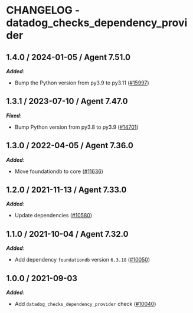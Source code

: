 # CHANGELOG - datadog_checks_dependency_provider

<!-- towncrier release notes start -->

## 1.4.0 / 2024-01-05 / Agent 7.51.0

***Added***:

* Bump the Python version from py3.9 to py3.11 ([#15997](https://github.com/DataDog/integrations-core/pull/15997))

## 1.3.1 / 2023-07-10 / Agent 7.47.0

***Fixed***:

* Bump Python version from py3.8 to py3.9 ([#14701](https://github.com/DataDog/integrations-core/pull/14701))

## 1.3.0 / 2022-04-05 / Agent 7.36.0

***Added***:

* Move foundationdb to core ([#11636](https://github.com/DataDog/integrations-core/pull/11636))

## 1.2.0 / 2021-11-13 / Agent 7.33.0

***Added***:

* Update dependencies ([#10580](https://github.com/DataDog/integrations-core/pull/10580))

## 1.1.0 / 2021-10-04 / Agent 7.32.0

***Added***:

* Add dependency `foundationdb` version `6.3.18` ([#10050](https://github.com/DataDog/integrations-core/pull/10050))

## 1.0.0 / 2021-09-03

***Added***:

* Add `datadog_checks_dependency_provider` check ([#10040](https://github.com/DataDog/integrations-core/pull/10040))
